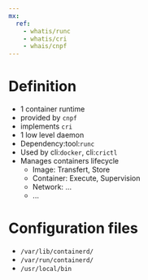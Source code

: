```yaml
---
mx:  
  ref:
    - whatis/runc
    - whatis/cri
    - whais/cnpf
---
```



# Definition
- 1 container runtime
- provided by  `cnpf`
- implements  `cri`
- 1 low level daemon
- Dependency:tool:`runc`  
- Used by cli:`docker`, cli:`crictl`
- Manages containers lifecycle
  - Image: Transfert, Store
  - Container: Execute, Supervision
  - Network: ...
  - ...

# Configuration files
- `/var/lib/containerd/`
- `/var/run/containerd/`
- `/usr/local/bin`
